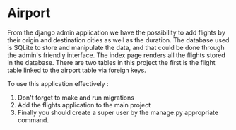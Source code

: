 # Airport
From the django admin application we have the possibility to add flights by their origin and destination cities as well as the duration. 
The database used is SQLite to store and manipulate the data, and that could be done through the admin's friendly interface.
The index page renders all the flights stored in the database.
There are two tables in this project the first is the flight table linked to the airport table via foreign keys.

To use this application effectively :
1. Don't forget to make and run migrations 
2. Add the flights application to the main project 
3. Finally you should create a super user by the manage.py appropriate command. 
